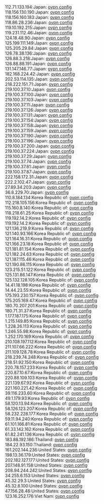 112.71.133.194:Japan: [ovpn config](vpn/112_71_133_194.ovpn)  
118.156.130.190:Japan: [ovpn config](vpn/118_156_130_190.ovpn)  
118.156.160.183:Japan: [ovpn config](vpn/118_156_160_183.ovpn)  
118.86.28.236:Japan: [ovpn config](vpn/118_86_28_236.ovpn)  
119.10.192.215:Japan: [ovpn config](vpn/119_10_192_215.ovpn)  
119.231.112.46:Japan: [ovpn config](vpn/119_231_112_46.ovpn)  
124.18.48.90:Japan: [ovpn config](vpn/124_18_48_90.ovpn)  
125.199.111.149:Japan: [ovpn config](vpn/125_199_111_149.ovpn)  
125.205.29.84:Japan: [ovpn config](vpn/125_205_29_84.ovpn)  
126.78.38.136:Japan: [ovpn config](vpn/126_78_38_136.ovpn)  
126.88.3.218:Japan: [ovpn config](vpn/126_88_3_218.ovpn)  
126.88.88.191:Japan: [ovpn config](vpn/126_88_88_191.ovpn)  
131.147.146.77:Japan: [ovpn config](vpn/131_147_146_77.ovpn)  
182.168.224.42:Japan: [ovpn config](vpn/182_168_224_42.ovpn)  
202.53.114.135:Japan: [ovpn config](vpn/202_53_114_135.ovpn)  
218.222.151.71:Japan: [ovpn config](vpn/218_222_151_71.ovpn)  
219.100.37.10:Japan: [ovpn config](vpn/219_100_37_10.ovpn)  
219.100.37.100:Japan: [ovpn config](vpn/219_100_37_100.ovpn)  
219.100.37.103:Japan: [ovpn config](vpn/219_100_37_103.ovpn)  
219.100.37.11:Japan: [ovpn config](vpn/219_100_37_11.ovpn)  
219.100.37.126:Japan: [ovpn config](vpn/219_100_37_126.ovpn)  
219.100.37.131:Japan: [ovpn config](vpn/219_100_37_131.ovpn)  
219.100.37.154:Japan: [ovpn config](vpn/219_100_37_154.ovpn)  
219.100.37.158:Japan: [ovpn config](vpn/219_100_37_158.ovpn)  
219.100.37.159:Japan: [ovpn config](vpn/219_100_37_159.ovpn)  
219.100.37.190:Japan: [ovpn config](vpn/219_100_37_190.ovpn)  
219.100.37.196:Japan: [ovpn config](vpn/219_100_37_196.ovpn)  
219.100.37.200:Japan: [ovpn config](vpn/219_100_37_200.ovpn)  
219.100.37.224:Japan: [ovpn config](vpn/219_100_37_224.ovpn)  
219.100.37.29:Japan: [ovpn config](vpn/219_100_37_29.ovpn)  
219.100.37.74:Japan: [ovpn config](vpn/219_100_37_74.ovpn)  
219.100.37.81:Japan: [ovpn config](vpn/219_100_37_81.ovpn)  
219.100.37.87:Japan: [ovpn config](vpn/219_100_37_87.ovpn)  
222.158.172.31:Japan: [ovpn config](vpn/222_158_172_31.ovpn)  
222.2.102.47:Japan: [ovpn config](vpn/222_2_102_47.ovpn)  
27.89.34.203:Japan: [ovpn config](vpn/27_89_34_203.ovpn)  
36.8.229.70:Japan: [ovpn config](vpn/36_8_229_70.ovpn)  
110.8.184.134:Korea Republic of: [ovpn config](vpn/110_8_184_134.ovpn)  
112.218.105.156:Korea Republic of: [ovpn config](vpn/112_218_105_156.ovpn)  
115.160.8.140:Korea Republic of: [ovpn config](vpn/115_160_8_140.ovpn)  
118.218.61.25:Korea Republic of: [ovpn config](vpn/118_218_61_25.ovpn)  
119.192.14.2:Korea Republic of: [ovpn config](vpn/119_192_14_2.ovpn)  
119.192.14.2:Korea Republic of: [ovpn config](vpn/119_192_14_2.ovpn)  
121.136.219.9:Korea Republic of: [ovpn config](vpn/121_136_219_9.ovpn)  
121.140.93.166:Korea Republic of: [ovpn config](vpn/121_140_93_166.ovpn)  
121.164.16.31:Korea Republic of: [ovpn config](vpn/121_164_16_31.ovpn)  
121.166.23.18:Korea Republic of: [ovpn config](vpn/121_166_23_18.ovpn)  
121.181.81.154:Korea Republic of: [ovpn config](vpn/121_181_81_154.ovpn)  
121.182.24.63:Korea Republic of: [ovpn config](vpn/121_182_24_63.ovpn)  
121.187.115.46:Korea Republic of: [ovpn config](vpn/121_187_115_46.ovpn)  
121.190.86.115:Korea Republic of: [ovpn config](vpn/121_190_86_115.ovpn)  
123.215.51.122:Korea Republic of: [ovpn config](vpn/123_215_51_122.ovpn)  
125.131.86.147:Korea Republic of: [ovpn config](vpn/125_131_86_147.ovpn)  
125.132.128.105:Korea Republic of: [ovpn config](vpn/125_132_128_105.ovpn)  
14.41.18.198:Korea Republic of: [ovpn config](vpn/14_41_18_198.ovpn)  
14.44.23.55:Korea Republic of: [ovpn config](vpn/14_44_23_55.ovpn)  
175.193.230.157:Korea Republic of: [ovpn config](vpn/175_193_230_157.ovpn)  
175.205.169.47:Korea Republic of: [ovpn config](vpn/175_205_169_47.ovpn)  
180.70.207.201:Korea Republic of: [ovpn config](vpn/180_70_207_201.ovpn)  
180.71.31.37:Korea Republic of: [ovpn config](vpn/180_71_31_37.ovpn)  
1.177.187.175:Korea Republic of: [ovpn config](vpn/1_177_187_175.ovpn)  
1.215.149.85:Korea Republic of: [ovpn config](vpn/1_215_149_85.ovpn)  
1.228.26.113:Korea Republic of: [ovpn config](vpn/1_228_26_113.ovpn)  
1.246.55.98:Korea Republic of: [ovpn config](vpn/1_246_55_98.ovpn)  
1.252.170.169:Korea Republic of: [ovpn config](vpn/1_252_170_169.ovpn)  
210.108.197.112:Korea Republic of: [ovpn config](vpn/210_108_197_112.ovpn)  
211.107.66.222:Korea Republic of: [ovpn config](vpn/211_107_66_222.ovpn)  
211.109.128.78:Korea Republic of: [ovpn config](vpn/211_109_128_78.ovpn)  
218.239.74.248:Korea Republic of: [ovpn config](vpn/218_239_74_248.ovpn)  
218.51.92.150:Korea Republic of: [ovpn config](vpn/218_51_92_150.ovpn)  
220.78.157.233:Korea Republic of: [ovpn config](vpn/220_78_157_233.ovpn)  
220.87.10.67:Korea Republic of: [ovpn config](vpn/220_87_10_67.ovpn)  
220.88.109.103:Korea Republic of: [ovpn config](vpn/220_88_109_103.ovpn)  
221.139.67.92:Korea Republic of: [ovpn config](vpn/221_139_67_92.ovpn)  
221.160.221.42:Korea Republic of: [ovpn config](vpn/221_160_221_42.ovpn)  
39.116.233.60:Korea Republic of: [ovpn config](vpn/39_116_233_60.ovpn)  
49.1.179.93:Korea Republic of: [ovpn config](vpn/49_1_179_93.ovpn)  
58.120.13.94:Korea Republic of: [ovpn config](vpn/58_120_13_94.ovpn)  
58.126.123.207:Korea Republic of: [ovpn config](vpn/58_126_123_207.ovpn)  
58.232.228.177:Korea Republic of: [ovpn config](vpn/58_232_228_177.ovpn)  
59.11.94.240:Korea Republic of: [ovpn config](vpn/59_11_94_240.ovpn)  
61.101.166.81:Korea Republic of: [ovpn config](vpn/61_101_166_81.ovpn)  
61.33.142.162:Korea Republic of: [ovpn config](vpn/61_33_142_162.ovpn)  
61.82.241.136:Korea Republic of: [ovpn config](vpn/61_82_241_136.ovpn)  
183.88.192.186:Thailand: [ovpn config](vpn/183_88_192_186.ovpn)  
184.22.93.150:Thailand: [ovpn config](vpn/184_22_93_150.ovpn)  
161.202.144.236:United States: [ovpn config](vpn/161_202_144_236.ovpn)  
198.13.36.179:United States: [ovpn config](vpn/198_13_36_179.ovpn)  
202.182.127.177:United States: [ovpn config](vpn/202_182_127_177.ovpn)  
207.148.91.158:United States: [ovpn config](vpn/207_148_91_158.ovpn)  
208.94.244.242:United States: [ovpn config](vpn/208_94_244_242.ovpn)  
34.255.6.153:United States: [ovpn config](vpn/34_255_6_153.ovpn)  
45.32.29.3:United States: [ovpn config](vpn/45_32_29_3.ovpn)  
45.32.8.100:United States: [ovpn config](vpn/45_32_8_100.ovpn)  
47.156.28.48:United States: [ovpn config](vpn/47_156_28_48.ovpn)  
123.16.252.176:Viet Nam: [ovpn config](vpn/123_16_252_176.ovpn)  
